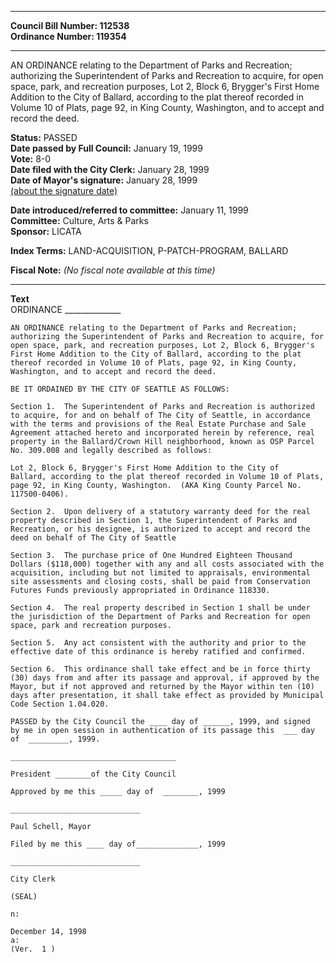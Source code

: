 * * * * *  
  
**Council Bill Number: [](#h0)[](#h2)112538**   
**Ordinance Number: 119354**  
  
* * * * *  
  
AN ORDINANCE relating to the Department of Parks and Recreation; authorizing the Superintendent of Parks and Recreation to acquire, for open space, park, and recreation purposes, Lot 2, Block 6, Brygger's First Home Addition to the City of Ballard, according to the plat thereof recorded in Volume 10 of Plats, page 92, in King County, Washington, and to accept and record the deed.  
  
**Status:** PASSED   
**Date passed by Full Council:** January 19, 1999   
**Vote:** 8-0   
**Date filed with the City Clerk:** January 28, 1999   
**Date of Mayor's signature:** January 28, 1999   
[(about the signature date)](/~public/approvaldate.htm)   
  
  
**Date introduced/referred to committee:** January 11, 1999   
**Committee:** Culture, Arts & Parks   
**Sponsor:** LICATA   
  
**Index Terms:** LAND-ACQUISITION, P-PATCH-PROGRAM, BALLARD  
  
**Fiscal Note:** *(No fiscal note available at this time)*  
  
* * * * *  
  
**Text**  
    ORDINANCE ______________  
  
    AN ORDINANCE relating to the Department of Parks and Recreation;  
    authorizing the Superintendent of Parks and Recreation to acquire, for  
    open space, park, and recreation purposes, Lot 2, Block 6, Brygger's  
    First Home Addition to the City of Ballard, according to the plat  
    thereof recorded in Volume 10 of Plats, page 92, in King County,  
    Washington, and to accept and record the deed.  
  
    BE IT ORDAINED BY THE CITY OF SEATTLE AS FOLLOWS:  
  
    Section 1.  The Superintendent of Parks and Recreation is authorized  
    to acquire, for and on behalf of The City of Seattle, in accordance  
    with the terms and provisions of the Real Estate Purchase and Sale  
    Agreement attached hereto and incorporated herein by reference, real  
    property in the Ballard/Crown Hill neighborhood, known as OSP Parcel  
    No. 309.008 and legally described as follows:   
  
    Lot 2, Block 6, Brygger's First Home Addition to the City of  
    Ballard, according to the plat thereof recorded in Volume 10 of Plats,  
    page 92, in King County, Washington.  (AKA King County Parcel No.  
    117500-0406).  
  
    Section 2.  Upon delivery of a statutory warranty deed for the real  
    property described in Section 1, the Superintendent of Parks and  
    Recreation, or his designee, is authorized to accept and record the  
    deed on behalf of The City of Seattle  
  
    Section 3.  The purchase price of One Hundred Eighteen Thousand  
    Dollars ($118,000) together with any and all costs associated with the  
    acquisition, including but not limited to appraisals, environmental  
    site assessments and closing costs, shall be paid from Conservation  
    Futures Funds previously appropriated in Ordinance 118330.  
  
    Section 4.  The real property described in Section 1 shall be under  
    the jurisdiction of the Department of Parks and Recreation for open  
    space, park and recreation purposes.  
  
    Section 5.  Any act consistent with the authority and prior to the  
    effective date of this ordinance is hereby ratified and confirmed.  
  
    Section 6.  This ordinance shall take effect and be in force thirty  
    (30) days from and after its passage and approval, if approved by the  
    Mayor, but if not approved and returned by the Mayor within ten (10)  
    days after presentation, it shall take effect as provided by Municipal  
    Code Section 1.04.020.  
  
    PASSED by the City Council the ____ day of ______, 1999, and signed  
    by me in open session in authentication of its passage this  ___ day  
    of  _________, 1999.  
  
    _____________________________________  
  
    President ________of the City Council  
  
    Approved by me this _____ day of  ________, 1999  
  
    _____________________________  
  
    Paul Schell, Mayor  
  
    Filed by me this ____ day of______________, 1999  
  
    _____________________________  
  
    City Clerk  
  
    (SEAL)  
  
    n:  
  
    December 14, 1998  
    a:  
    (Ver.  1 )  
